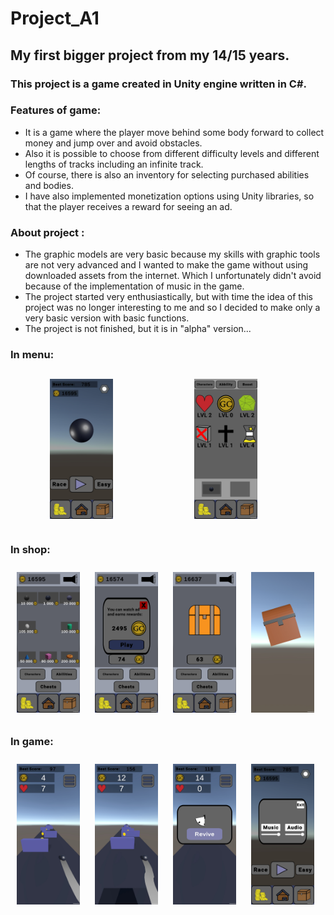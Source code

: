 <h1>Project_A1</h1>

<h2>My first bigger project from my 14/15 years. </h2>

<h3> This project is a game created in Unity engine written in C#. </h2>
<h3> Features of game: </h2>

<ul>
<li>It is a game where the player move behind some body forward to collect money and jump over and avoid obstacles.</li>

<li>Also it is possible to choose from different difficulty levels and different lengths of tracks including an infinite track. </li>

<li>Of course, there is also an inventory for selecting purchased abilities and bodies.</li>

<li>I have also implemented monetization options using Unity libraries, so that the player receives a reward for seeing an ad.</li>

</ul>

<h3> About project :</h3>

<ul>
<li>The graphic models are very basic because my skills with graphic tools are not very advanced and I wanted to make the game without using downloaded assets from the internet. Which I unfortunately didn't avoid because of the implementation of music in the game.</li>

<li>The project started very enthusiastically, but with time the idea of this project was no longer interesting to me and so I decided to make only a very basic version with basic functions. </li>

<li>The project is not finished, but it is in "alpha" version...</li>

</ul>

<h3>In menu:</h3>
<img style="padding: 2.5% 12.5%" src="./project-A/menu.jpg" alt="menu" width="20%" height="20%"/>
<img style="padding: 2.5% 12.5%" src="./project-A/abbility-inventory.jpg" alt="ability-inventory" width="20%" height="20%"/>

<h3>In shop:</h3>

<img style="padding: 2%" src="./project-A/character-shop.jpg" alt="character-shop" width="20%" height="20%"/>
<img style="padding: 2%" src="./project-A/reward-ad.jpg" alt="reward-ad" width="20%" height="20%"/>
<img style="padding: 2%" src="./project-A/chest.jpg" alt="chest" width="20%" height="20%"/>
<img style="padding: 2%" src="./project-A/chest-anim.jpg" alt="chest-anim" width="20%" height="20%"/>

<h3>In game:</h3>
<img style="padding: 2%" src="./project-A/game1.jpg" alt="game1" width="20%" height="20%"/>
<img style="padding: 2%" src="./project-A/game2.jpg" alt="game2" width="20%" height="20%"/>
<img style="padding: 2%" src="./project-A/death.jpg" alt="death" width="20%" height="20%"/>
<img style="padding: 2%" src="./project-A/sett.jpg" alt="settings" width="20%" height="20%"/>
